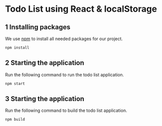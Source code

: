 Todo List using React &amp; localStorage
===

## 1 Installing packages

We use [npm](https://www.npmjs.com/) to install all needed packages for our project.

```bash
npm install
```

## 2 Starting the application

Run the following command to run the todo list application.

```bash
npm start
```

## 3 Starting the application

Run the following command to build the todo list application.

```bash
npm build
```
